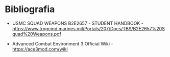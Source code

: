 # Bibliografia

* USMC SQUAD WEAPONS B2E2657 - STUDENT HANDBOOK - https://www.trngcmd.marines.mil/Portals/207/Docs/TBS/B2E2657%20Squad%20Weapons.pdf

* Advanced Combat Environment 3 Official Wiki - https://ace3mod.com/wiki

